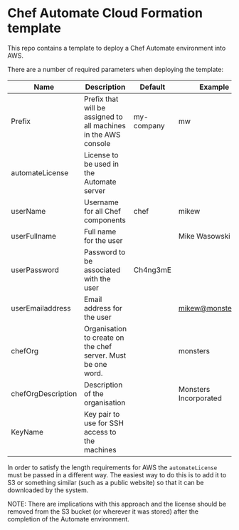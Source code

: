 # Chef Automate Cloud Formation template

This repo contains a template to deploy a Chef Automate environment into AWS.

There are a number of required parameters when deploying the template:

| Name | Description | Default | Example |
|------|-------------|---------|---------|
| Prefix | Prefix that will be assigned to all machines in the AWS console | my-company | mw |
| automateLicense | License to be used in the Automate server | | |
| userName | Username for all Chef components | chef | mikew |
| userFullname | Full name for the user | | Mike Wasowski |
| userPassword | Password to be associated with the user | Ch4ng3mE | |
| userEmailaddress | Email address for the user | | mikew@monsters.inc |
| chefOrg | Organisation to create on the chef server. Must be one word. | | monsters |
| chefOrgDescription | Description of the organisation | | Monsters Incorporated |
| KeyName | Key pair to use for SSH access to the machines | | |

In order to satisfy the length requirements for AWS the `automateLicense` must be passed in a different way.  The easiest way to do this is to add it to S3 or something similar (such as a public website) so that it can be downloaded by the system.

NOTE: There are implications with this approach and the license should be removed from the S3 bucket (or wherever it was stored) after the completion of the Automate environment.